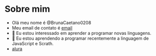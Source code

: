 #  Sobre mim
- Olá meu nome é @BrunaCaetano0208
- Meu email de contato é [email](b.caetano@escola.pr.gov.br)
- 👀 Eu estou interessado em aprender a programar novas linguagens.
- 🌱 Eu estou aprendendo a programar recentemente a linguagem de  JavaScript e Scrath.
- [alura](https://cursos.alura.com.br/course/github-criando-portifolio-digital/task/100574)
